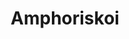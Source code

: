 ---
label: 
title: "Amphoriskoi"
order: 140
layout: table-of-contents
presentation: grid
outputs: [ html ]
---